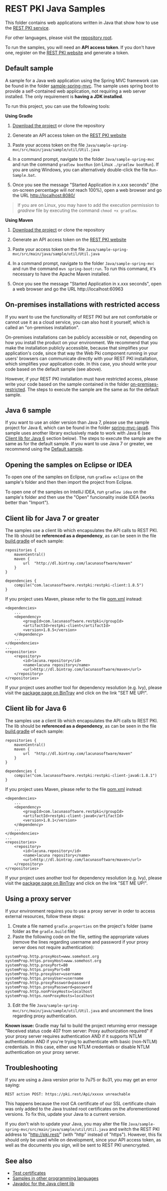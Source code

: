 REST PKI Java Samples
=====================

This folder contains web applications written in Java that show how to use the
[REST PKI service](https://pki.rest/).

For other languages, please visit the [repository root](https://github.com/LacunaSoftware/RestPkiSamples).

To run the samples, you will need an **API access token**. If you don't have one, register on the
[REST PKI website](https://pki.rest/) and generate a token.

Default sample
--------------

A sample for a Java web application using the Spring MVC framework can be found in the folder
[sample-spring-mvc](sample-spring-mvc/). The sample uses spring boot to provide a self-contained web application,
not requiring a web server installed. The only requirement is **having a JDK installed**.

To run this project, you can use the following tools:

**Using Gradle**

1. [Download the project](https://github.com/LacunaSoftware/RestPkiSamples/archive/master.zip)
   or clone the repository

1. Generate an API access token on the [REST PKI website](https://pki.rest/)

1. Paste your access token on the file `Java/sample-spring-mvc/src/main/java/sample/util/Util.java`
   
1. In a command prompt, navigate to the folder `Java/sample-spring-mvc` and run the command
   `gradlew bootRun` (on Linux `./gradlew bootRun`). If you are using Windows, you can alternatively
   double-click the file `Run-Sample.bat`.
  
1. Once you see the message "Started Application in x.xxx seconds" (the on-screen percentage
   will *not* reach 100%), open a web browser and go the URL [http://localhost:8080/](http://localhost:8080/)
   
> If you are on Linux, you may have to add the execution permission to *gradrew* file by executing the command
`chmod +x gradlew`.

**Using Maven**

1. [Download the project](https://github.com/LacunaSoftware/RestPkiSamples/archive/master.zip)
   or clone the repository

1. Generate an API access token on the [REST PKI website](https://pki.rest/)

1. Paste your access token on the file `Java/sample-spring-mvc/src/main/java/sample/util/Util.java`

1. In a command prompt, navigate to the folder `Java/sample-spring-mvc` and run the command
   `mvn spring-boot:run`. To run this command, it's necessary to have the Apache Maven installed.
   
1. Once you see the message "Started Application in x.xxx seconds", open a web browser and go the URL
   http://localhost:60963
   
On-premises installations with restricted access
------------------------------------------------

If you want to use the functionality of REST PKI but are not comfortable or cannot use it as a cloud service,
you can also host it yourself, which is called an "on-premises installation".

On-premises installations can be publicly accessible or not, depending on how you install the product on your
environment. We recommend that you make the installation publicly accessible, because that simplifies your
application's code, since that way the Web Pki component running in your users' browsers can communicate
directly with your REST PKI installation, which simplifies your application code. In this case, you should write
your code based on the default sample (see above).

However, if your REST PKI installation must have restricted access, please write your code based on the
sample contained in the folder [on-premises-restricted](on-premises-restricted/). The steps to execute the
sample are the same as for the default sample.

Java 6 sample
-------------

If you want to use an older version than Java 7, please use the sample project for Java 6, which can be found 
in the folder [spring-mvc-java6](spring-mvc-java6/). This sample uses another library exclusively made to work 
with Java 6 (see [Client lib for Java 6](#client-lib-for-java-6) section below). The steps to execute the sample are
the same as for the default sample. If you want to use Java 7 or greater, we recommend using the [Default sample](#default-sample).
   
Opening the samples on Eclipse or IDEA
--------------------------------------

To open one of the samples on Eclipse, run `gradlew eclipse` on the sample's folder and then
then import the project from Eclipse.

To open one of the samples on IntelliJ IDEA, run `gradlew idea` on the sample's folder
and then use the "Open" funcionality inside IDEA (works better than "Import").

Client lib for Java 7 or greater
---------------------------------

The samples use a client lib which encapsulates the API calls to REST PKI.
The lib should be **referenced as a dependency**, as can be seen in the file [build.gradle](sample-spring-mvc/build.gradle)
of each sample:

	repositories {
		mavenCentral()
		maven {
			url  "http://dl.bintray.com/lacunasoftware/maven" 
		}
	} 

	dependencies {
		compile("com.lacunasoftware.restpki:restpki-client:1.8.5")
	}

If you project uses Maven, please refer to the file [pom.xml](sample-spring-mvc/pom.xml) instead:

	<dependencies>
		...
		<dependency>
			<groupId>com.lacunasoftware.restpki</groupId>
			<artifactId>restpki-client</artifactId>
			<version>1.8.5</version>
		</dependency>
		...
	</dependencies>
	...
	<repositories>
		<repository>
			<id>lacuna.repository</id>
			<name>lacuna repository</name>
			<url>http://dl.bintray.com/lacunasoftware/maven</url>
		</repository>
	</repositories>

If your project uses another tool for dependency resolution (e.g. Ivy), please visit the
[package page on BinTray](https://bintray.com/lacunasoftware/maven/restpki-client) and click on
the link "SET ME UP!".

Client lib for Java 6
---------------------

The samples use a client lib which encapsulates the API calls to REST PKI.
The lib should be **referenced as a dependency**, as can be seen in the file [build.gradle](spring-mvc-java6/build.gradle)
of each sample:

	repositories {
		mavenCentral()
		maven {
			url  "http://dl.bintray.com/lacunasoftware/maven" 
		}
	}

	dependencies {
		compile("com.lacunasoftware.restpki:restpki-client-java6:1.8.1")
	}

If you project uses Maven, please refer to the file [pom.xml](spring-mvc-java6/pom.xml) instead:

	<dependencies>
		...
		<dependency>
			<groupId>com.lacunasoftware.restpki</groupId>
			<artifactId>restpki-client-java6</artifactId>
			<version>1.8.1</version>
		</dependency>
		...
	</dependencies>
	...
	<repositories>
		<repository>
			<id>lacuna.repository</id>
			<name>lacuna repository</name>
			<url>http://dl.bintray.com/lacunasoftware/maven</url>
		</repository>
	</repositories>

If your project uses another tool for dependency resolution (e.g. Ivy), please visit the
[package page on BinTray](https://bintray.com/lacunasoftware/maven/restpki-client-java6) and click on
the link "SET ME UP!".

Using a proxy server
--------------------

If your environment requires you to use a proxy server in order to access external resources,
follow these steps:

1. Create a file named `gradle.properties` on the project's folder (same folder as the `gradle.build` file)
2. Paste the following code on the file, setting the appropriate values (remove the lines regarding username
   and password if your proxy server does not require authentication):
```
systemProp.http.proxyHost=www.somehost.org
systemProp.https.proxyHost=www.somehost.org
systemProp.http.proxyPort=80
systemProp.https.proxyPort=80
systemProp.http.proxyUser=username
systemProp.https.proxyUser=username
systemProp.http.proxyPassword=password
systemProp.https.proxyPassword=password
systemProp.http.nonProxyHosts=localhost
systemProp.https.nonProxyHosts=localhost
```
3. Edit the file `Java/sample-spring-mvc/src/main/java/sample/util/Util.java` and uncomment the lines
   regarding proxy authentication.

**Known issue:** Gradle may fail to build the project returning error message "Received status code 407 from
server: Proxy authorization required" if your proxy server requires authentication AND if it supports NTLM
authentication AND if you're trying to authenticate with basic (non-NTLM) credentials. In this case, either
use NTLM credentials or disable NTLM authentication on your proxy server.

Troubleshooting
---------------

If you are using a Java version prior to 7u75 or 8u31, you may get an error saying:

	REST action POST: https://pki.rest/Api/xxxxx unreachable
	
This happens because the root CA certificate of our SSL certificate chain was only added to the Java
trusted root certificates on the aforementioned versions. To fix this, update your Java to a current version.

If you don't wish to update your Java, you may alter the file `Java/sample-spring-mvc/src/main/java/sample/util/Util.java`
and switch the REST PKI address to "http://pki.rest/" (with "http" instead of "https"). However, this fix
should only be used while on development, since your API access token, as well as the documents you sign,
will be sent to REST PKI unencrypted.

See also
--------

* [Test certificates](../TestCertificates.md)
* [Samples in other programming languages](https://github.com/LacunaSoftware/RestPkiSamples)
* [Javadoc for the Java client lib](https://docs.lacunasoftware.com/content/javadocs/restpki-client/)
